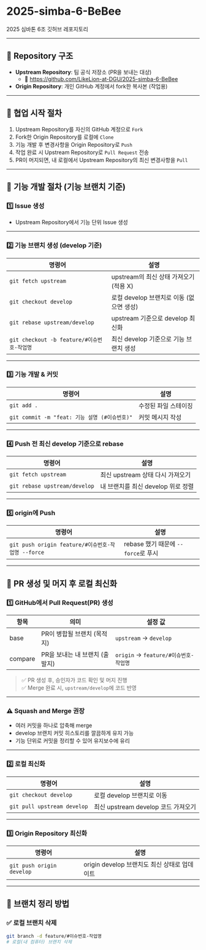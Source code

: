 # 2025-simba-6-BeBee

2025 심바톤 6조 깃허브 레포지토리

---

## 📌 Repository 구조

- **Upstream Repository**: 팀 공식 저장소 (PR을 보내는 대상)
  - 🔗 https://github.com/LikeLion-at-DGU/2025-simba-6-BeBee
- **Origin Repository**: 개인 GitHub 계정에서 fork한 복사본 (작업용)

---

## 🔧 협업 시작 절차

1. Upstream Repository를 자신의 GitHub 계정으로 `Fork`
2. Fork한 Origin Repository를 로컬에 `Clone`
3. 기능 개발 후 변경사항을 Origin Repository로 `Push`
4. 작업 완료 시 Upstream Repository로 `Pull Request` 전송
5. PR이 머지되면, 내 로컬에서 Upstream Repository의 최신 변경사항을 `Pull`

---

## 🔨 기능 개발 절차 (기능 브랜치 기준)

### 1️⃣ Issue 생성

- Upstream Repository에서 기능 단위 Issue 생성

---

### 2️⃣ 기능 브랜치 생성 (develop 기준)

| 명령어                                     | 설명                                     |
| ------------------------------------------ | ---------------------------------------- |
| `git fetch upstream`                       | upstream의 최신 상태 가져오기 (적용 X)   |
| `git checkout develop`                     | 로컬 develop 브랜치로 이동 (없으면 생성) |
| `git rebase upstream/develop`              | upstream 기준으로 develop 최신화         |
| `git checkout -b feature/#이슈번호-작업명` | 최신 develop 기준으로 기능 브랜치 생성   |

---

### 3️⃣ 기능 개발 & 커밋

| 명령어                                        | 설명                 |
| --------------------------------------------- | -------------------- |
| `git add .`                                   | 수정된 파일 스테이징 |
| `git commit -m "feat: 기능 설명 (#이슈번호)"` | 커밋 메시지 작성     |

---

### 4️⃣ Push 전 최신 develop 기준으로 rebase

| 명령어                        | 설명                               |
| ----------------------------- | ---------------------------------- |
| `git fetch upstream`          | 최신 upstream 상태 다시 가져오기   |
| `git rebase upstream/develop` | 내 브랜치를 최신 develop 위로 정렬 |

---

### 5️⃣ origin에 Push

| 명령어                                             | 설명                                |
| -------------------------------------------------- | ----------------------------------- |
| `git push origin feature/#이슈번호-작업명 --force` | rebase 했기 때문에 `--force`로 푸시 |

---

## 🔁 PR 생성 및 머지 후 로컬 최신화

### 1️⃣ GitHub에서 Pull Request(PR) 생성

| 항목    | 의미                           | 설정 값                               |
| ------- | ------------------------------ | ------------------------------------- |
| base    | PR이 병합될 브랜치 (목적지)    | `upstream` → `develop`                |
| compare | PR을 보내는 내 브랜치 (출발지) | `origin` → `feature/#이슈번호-작업명` |

> ✅ PR 생성 후, 승인자가 코드 확인 및 머지 진행  
> ✅ Merge 완료 시, `upstream/develop`에 코드 반영

---

### ⚠️ Squash and Merge 권장

- 여러 커밋을 하나로 압축해 merge
- develop 브랜치 커밋 히스토리를 깔끔하게 유지 가능
- 기능 단위로 커밋을 정리할 수 있어 유지보수에 유리

---

### 2️⃣ 로컬 최신화

| 명령어                      | 설명                                |
| --------------------------- | ----------------------------------- |
| `git checkout develop`      | 로컬 develop 브랜치로 이동          |
| `git pull upstream develop` | 최신 upstream develop 코드 가져오기 |

---

### 3️⃣ Origin Repository 최신화

| 명령어                    | 설명                                         |
| ------------------------- | -------------------------------------------- |
| `git push origin develop` | origin develop 브랜치도 최신 상태로 업데이트 |

---

## 🧹 브랜치 정리 방법

### ✅ 로컬 브랜치 삭제

```bash
git branch -d feature/#이슈번호-작업명
# 로컬(내 컴퓨터) 브랜치 삭제
```
